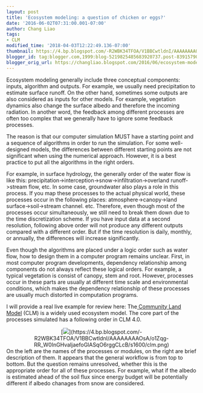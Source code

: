 ```yaml
---
layout: post
title: 'Ecosystem modeling: a question of chicken or eggs?'
date: '2016-06-02T07:31:00.001-07:00'
author: Chang Liao
tags:
- CLM
modified_time: '2018-04-03T12:22:49.136-07:00'
thumbnail: https://4.bp.blogspot.com/-R2WBK34TFOA/V1BBCwtldnI/AAAAAAAAOsA/o1Zqg-RR_W0InGHvaIjaefoGlASqO6rggCLcB/s72-c/clm.png
blogger_id: tag:blogger.com,1999:blog-5219825485683920737.post-8391579013067800750
blogger_orig_url: https://changliao.blogspot.com/2016/06/ecosystem-modeling-001.html
---
```


Ecosystem modeling generally include three conceptual components: inputs, 
algorithm and outputs. 
For example, we usually need precipitation to estimate surface runoff. 
On the other hand, sometimes some outputs are also considered as inputs for 
other models. For example, vegetation dynamics also change the surface albedo 
and therefore the incoming radiation. 
In another word, the feedback among different processes are often too complex 
that we generally have to ignore some feedback processes. 

The reason is that our computer simulation MUST have a starting point and a 
sequence of algorithms in order to run the simulation. 
For some well-designed models, the differences between different starting 
points are not significant when using the numerical approach. However, it is a 
best practice to put all the algorithms in the right orders. 

For example, in surface hydrology, the generally order of the water flow is 
like this: 
precipitation-&gt;interception-&gt;snow-&gt;infiltration-&gt;overland 
runoff-&gt;stream flow, etc. In some case, groundwater also plays a role in 
this process. 
If you map these processes to the actual physical world, these processes occur 
in the following places: atmosphere-&gt;canopy-&gt;land 
surface-&gt;soil-&gt;stream channel. etc. 
Therefore, even though most of the processes occur simultaneously, we still 
need to break them down due to the time discretization scheme. If you have 
input data at a second resolution, following above order will not produce any 
different outputs compared with a different order. But if the time resolution 
is daily, monthly, or annually, the differences will increase significantly. 

Even though the algorithms are placed under a logic order such as water flow, 
how to design them in a computer program remains unclear. First, in most 
computer program developments, dependency relationship among components do not 
always reflect these logical orders. For example, a typical vegetation is 
consist of canopy, stem and root. However, processes occur in these parts are 
usually at different time scale and environmental conditions, which makes the 
dependency relationship of these processes are usually much distorted in 
computation programs. 

I will provide a real live example for review here: 
The[ Community Land Model](http://www.cgd.ucar.edu/tss/clm/) (CLM) is a widely 
used ecosystem model. 
The core part of the processes simulated has a following order in CLM 4.0. 
<div class="separator" style="clear: both; text-align: center;">[<img 
border="0" 
src="https://4.bp.blogspot.com/-R2WBK34TFOA/V1BBCwtldnI/AAAAAAAAOsA/o1Zqg-RR_W0InGHvaIjaefoGlASqO6rggCLcB/s1600/clm.png" 
/>](https://4.bp.blogspot.com/-R2WBK34TFOA/V1BBCwtldnI/AAAAAAAAOsA/o1Zqg-RR_W0InGHvaIjaefoGlASqO6rggCLcB/s1600/clm.png)<div 
class="separator" style="clear: both; text-align: left;"> 
On the left are the names of the processes or modules, on the right are brief 
description of them. It appears that the general workflow is from top to 
bottom. But the question remains unresolved, whether this is the appropriate 
order for all of these processes. For example, what if the albedo is estimated 
ahead of the soil flux since energy budget will be potentially different if 
albedo chanages from snow are considered. 